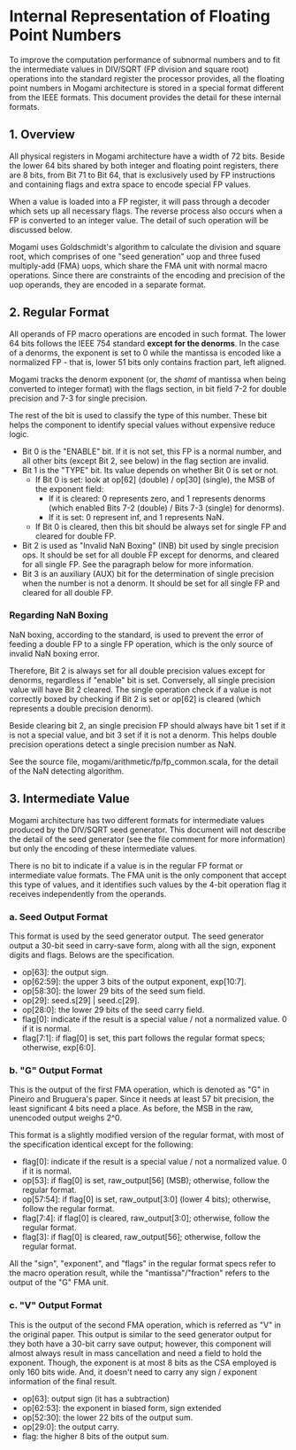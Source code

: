# Internal Representation of Floating Point Numbers

To improve the computation performance of subnormal numbers and to fit the intermediate values in DIV/SQRT (FP division and square root) operations into the standard register the processor provides, all the floating point numbers in Mogami architecture is stored in a special format different from the IEEE formats. This document provides the detail for these internal formats.

## 1. Overview

All physical registers in Mogami architecture have a width of 72 bits. Beside the lower 64 bits shared by both integer and floating point registers, there are 8 bits, from Bit 71 to Bit 64, that is exclusively used by FP instructions and containing flags and extra space to encode special FP values.

When a value is loaded into a FP register, it will pass through a decoder which sets up all necessary flags. The reverse process also occurs when a FP is converted to an integer value. The detail of such operation will be discussed below.

Mogami uses Goldschmidt's algorithm to calculate the division and square root, which comprises of one "seed generation" uop and three fused multiply-add (FMA) uops, which share the FMA unit with normal macro operations. Since there are constraints of the encoding and precision of the uop operands, they are encoded in a separate format.

## 2. Regular Format

All operands of FP macro operations are encoded in such format. The lower 64 bits follows the IEEE 754 standard **except for the denorms**. In the case of a denorms, the exponent is set to 0 while the mantissa is encoded like a normalized FP - that is, lower 51 bits only contains fraction part, left aligned.

Mogami tracks the denorm exponent (or, the *shamt* of mantissa when being converted to integer format) with the flags section, in bit field 7-2 for double precision and 7-3 for single precision.

The rest of the bit is used to classify the type of this number. These bit helps the component to identify special values without expensive reduce logic.

* Bit 0 is the "ENABLE" bit. If it is not set, this FP is a normal number, and all other bits (except Bit 2, see below) in the flag section are invalid.
* Bit 1 is the "TYPE" bit. Its value depends on whether Bit 0 is set or not.
  * If Bit 0 is set: look at op[62] (double) / op[30] (single), the MSB of the exponent field:
    * If it is cleared: 0 represents zero, and 1 represents denorms (which enabled Bits 7-2 (double) / Bits 7-3 (single) for denorms).
    * If it is set: 0 represent inf, and 1 represents NaN.
  * If Bit 0 is cleared, then this bit should be always set for single FP and cleared for double FP.
* Bit 2 is used as "Invalid NaN Boxing" (INB) bit used by single precision ops. It should be set for all double FP except for denorms, and cleared for all single FP. See the paragraph below for more information.
* Bit 3 is an auxiliary (AUX) bit for the determination of single precision when the number is not a denorm. It should be set for all single FP and cleared for all double FP.

### Regarding NaN Boxing

NaN boxing, according to the standard, is used to prevent the error of feeding a double FP to a single FP operation, which is the only source of invalid NaN boxing error.

Therefore, Bit 2 is always set for all double precision values except for denorms, regardless if "enable" bit is set. Conversely, all single precision value will have Bit 2 cleared. The single operation check if a value is not correctly boxed by checking if Bit 2 is set or op[62] is cleared (which represents a double precision denorm).

Beside clearing bit 2, an single precision FP should always have bit 1 set if it is not a special value, and bit 3 set if it is not a denorm. This helps double precision operations detect a single precision number as NaN.

See the source file, mogami/arithmetic/fp/fp_common.scala, for the detail of the NaN detecting algorithm.

## 3. Intermediate Value

Mogami architecture has two different formats for intermediate values produced by the DIV/SQRT seed generator. This document will not describe the detail of the seed generator (see the file comment for more information) but only the encoding of these intermediate values.

There is no bit to indicate if a value is in the regular FP format or intermediate value formats. The FMA unit is the only component that accept this type of values, and it identifies such values by the 4-bit operation flag it receives independently from the operands.

### a. Seed Output Format

This format is used by the seed generator output. The seed generator output a 30-bit seed in carry-save form, along with all the sign, exponent digits and flags. Belows are the specification.

* op[63]: the output sign.
* op[62:59]: the upper 3 bits of the output exponent, exp[10:7].
* op[58:30]: the lower 29 bits of the seed sum field.
* op[29]: seed.s[29] | seed.c[29].
* op[28:0]: the lower 29 bits of the seed carry field.
* flag[0]: indicate if the result is a special value / not a normalized value. 0 if it is normal.
* flag[7:1]: if flag[0] is set, this part follows the regular format specs; otherwise, exp[6:0].

### b. "G" Output Format

This is the output of the first FMA operation, which is denoted as "G" in Pineiro and Bruguera's paper. Since it needs at least 57 bit precision, the least significant 4 bits need a place. As before, the MSB in the raw, unencoded output weighs 2^0.

This format is a slightly modified version of the regular format, with most of the specification identical except for the following:

* flag[0]: indicate if the result is a special value / not a normalized value. 0 if it is normal.
* op[53]: if flag[0] is set, raw_output[56] (MSB); otherwise, follow the regular format.
* op[57:54]: if flag[0] is set, raw_output[3:0] (lower 4 bits); otherwise, follow the regular format.
* flag[7:4]: if flag[0] is cleared, raw_output[3:0]; otherwise, follow the regular format.
* flag[3]: if flag[0] is cleared, raw_output[56]; otherwise, follow the regular format.

All the "sign", "exponent", and "flags" in the regular format specs refer to the macro operation result, while the "mantissa"/"fraction" refers to the output of the "G" FMA unit.

### c. "V" Output Format

This is the output of the second FMA operation, which is referred as "V" in the original paper. This output is similar to the seed generator output for they both have a 30-bit carry save output; however, this component will almost always result in mass cancellation and need a field to hold the exponent. Though, the exponent is at most 8 bits as the CSA employed is only 160 bits wide. And, it doesn't need to carry any sign / exponent information of the final result.

* op[63]: output sign (it has a subtraction)
* op[62:53]: the exponent in biased form, sign extended
* op[52:30]: the lower 22 bits of the output sum.
* op[29:0]: the output carry.
* flag: the higher 8 bits of the output sum.
